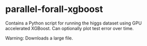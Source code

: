 # parallel-forall-xgboost

 Contains a Python script for running the higgs dataset using GPU accelerated XGBoost. Can optionally plot test error over time.
 
 Warning: Downloads a large file.
